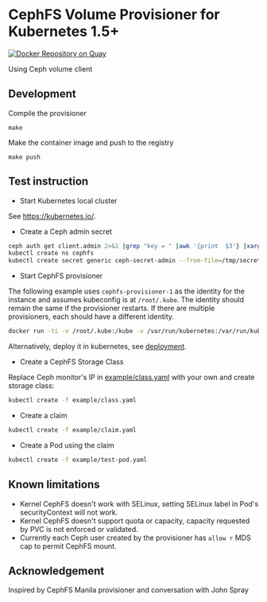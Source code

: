 CephFS Volume Provisioner for Kubernetes 1.5+
=============================================

[![Docker Repository on Quay](https://quay.io/repository/external_storage/cephfs-provisioner/status "Docker Repository on Quay")](https://quay.io/repository/external_storage/cephfs-provisioner)

Using Ceph volume client

Development
-----------

Compile the provisioner

``` console
make
```

Make the container image and push to the registry

``` console
make push
```

Test instruction
----------------

-   Start Kubernetes local cluster

See <a href="https://kubernetes.io/" class="uri" class="uri">https://kubernetes.io/</a>.

-   Create a Ceph admin secret

``` bash
ceph auth get client.admin 2>&1 |grep "key = " |awk '{print  $3'} |xargs echo -n > /tmp/secret
kubectl create ns cephfs
kubectl create secret generic ceph-secret-admin --from-file=/tmp/secret --namespace=cephfs
```

-   Start CephFS provisioner

The following example uses `cephfs-provisioner-1` as the identity for the instance and assumes kubeconfig is at `/root/.kube`. The identity should remain the same if the provisioner restarts. If there are multiple provisioners, each should have a different identity.

``` bash
docker run -ti -v /root/.kube:/kube -v /var/run/kubernetes:/var/run/kubernetes --privileged --net=host cephfs-provisioner /usr/local/bin/cephfs-provisioner -master=http://127.0.0.1:8080 -kubeconfig=/kube/config -id=cephfs-provisioner-1
```

Alternatively, deploy it in kubernetes, see [deployment](deploy/README.md).

-   Create a CephFS Storage Class

Replace Ceph monitor's IP in <a href="example/class.yaml" class="uri" class="uri">example/class.yaml</a> with your own and create storage class:

``` bash
kubectl create -f example/class.yaml
```

-   Create a claim

``` bash
kubectl create -f example/claim.yaml
```

-   Create a Pod using the claim

``` bash
kubectl create -f example/test-pod.yaml
```

Known limitations
-----------------

-   Kernel CephFS doesn't work with SELinux, setting SELinux label in Pod's securityContext will not work.
-   Kernel CephFS doesn't support quota or capacity, capacity requested by PVC is not enforced or validated.
-   Currently each Ceph user created by the provisioner has `allow r` MDS cap to permit CephFS mount.

Acknowledgement
---------------

Inspired by CephFS Manila provisioner and conversation with John Spray
